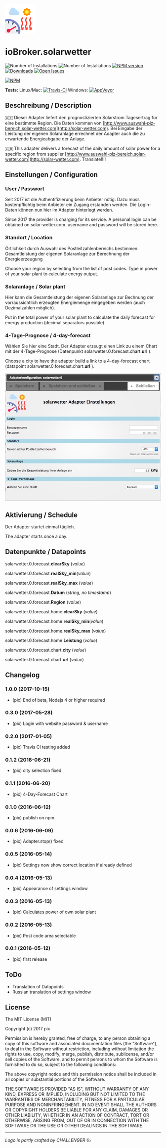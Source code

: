 ![Logo](admin/solarwetter.png)
# ioBroker.solarwetter

![Number of Installations](http://iobroker.live/badges/solarwetter-installed.svg) ![Number of Installations](http://iobroker.live/badges/solarwetter-stable.svg) [![NPM version](http://img.shields.io/npm/v/iobroker.solarwetter.svg)](https://www.npmjs.com/package/iobroker.solarwetter)
[![Downloads](https://img.shields.io/npm/dm/iobroker.solarwetter.svg)](https://www.npmjs.com/package/iobroker.solarwetter)
[![Open Issues](http://githubbadges.herokuapp.com/Pix---/ioBroker.solarwetter/issues.svg)](http://github.com/Pix---/ioBroker.solarwetter/issues)

[![NPM](https://nodei.co/npm/iobroker.solarwetter.png?downloads=true)](https://nodei.co/npm/iobroker.solarwetter/)

**Tests:** Linux/Mac: [![Travis-CI](http://img.shields.io/travis/Pix---/ioBroker.solarwetter/master.svg)](https://travis-ci.org/Pix---/ioBroker.solarwetter)
Windows: [![AppVeyor](https://ci.appveyor.com/api/projects/status/github/Pix---/ioBroker.solarwetter?branch=master&svg=true)](https://ci.appveyor.com/project/Pix---/ioBroker-solarwetter/)

## Beschreibung / Description
:de: Dieser Adapter liefert den prognostizierten Solarstrom Tagesertrag für eine bestimmte Region. Die Daten kommen von [http://www.auswahl-plz-bereich.solar-wetter.com](http://solar-wetter.com).
Bei Eingabe der Leistung der eigenen Solaranlage errechnet der Adapter auch die zu erwartende Energieabgabe der Anlage.

:uk: This adapter delivers a forecast of the daily amount of solar power for a specific region from supplier [http://www.auswahl-plz-bereich.solar-wetter.com](http://solar-wetter.com). 
Translate!!!!

## Einstellungen / Configuration
### User / Passwort
Seit 2017 ist die Authentifizierung beim Anbieter nötig. Dazu muss kostenpflichtig beim Anbieter ein Zugang erstanden werden. Die Login-Daten können nun hier im Adapter hinterlegt werden.

Since 2017 the provider is charging for its service. A personal login can be obtained on solar-wetter.com. username and password will be stored here.

### Standort / Location
Örtlichkeit durch Auswahl des Postleitzahlenbereichs bestimmen
Gesamtleistung der eigenen Solaranlage zur Berechnung der Energieerzeugung

Choose your region by selecting from the list of post codes.
Type in power of your solar plant to calculate energy output.

### Solaranlage / Solar plant
Hier kann die Gesamtleistung der eigenen Solaranlage zur Bechnung der vorraussichtlich erzeugten Energiemenge eingegeben werden (auch Dezimalzahlen möglich).

Put in the total power of your solar plant to calculate the daily forecast for energy production (decimal separators possible)

### 4-Tage-Prognose / 4-day-forecast
Wählen Sie hier eine Stadt. Der Adapter erzeugt einen Link zu einem Chart mit der 4-Tage-Prognose (Datenpunkt solarwetter.0.forecast.chart.__url__ ).

Choose a city to have the adapter build a link to a 4-day-forecast chart (datapoint solarwetter.0.forecast.chart.__url__ ).

![alt text](img/solarwetterSettingScreenshot.jpg "Screenshot Settings")

## Aktivierung / Schedule
Der Adapter startet einmal täglich.

The adapter starts once a day.

##  Datenpunkte / Datapoints

solarwetter.0.forecast.__clearSky__ (*value*)

solarwetter.0.forecast.__realSky_min__(*value*)

solarwetter.0.forecast.__realSky_max__ (*value*)

solarwetter.0.forecast.__Datum__  (*string, no timestamp*)

solarwetter.0.forecast.__Region__ (*value*)

solarwetter.0.forecast.home.__clearSky__ (*value*)

solarwetter.0.forecast.home.__realSky_min__(*value*)

solarwetter.0.forecast.home.__realSky_max__ (*value*)

solarwetter.0.forecast.home.__Leistung__ (*value*)

solarwetter.0.forecast.chart.__city__ (*value*)

solarwetter.0.forecast.chart.__url__ (*value*)



## Changelog
### 1.0.0 (2017-10-15)
* (pix) End of beta, Nodejs 4 or higher required

### 0.3.0 (2017-05-28)
* (pix) Login with website password & username  

### 0.2.0 (2017-01-05)
* (pix) Travis CI testing added

### 0.1.2 (2016-06-21)
* (pix) city selection fixed

### 0.1.1 (2016-06-20)
* (pix) 4-Day-Forecast Chart

### 0.1.0 (2016-06-12)
* (pix) publish on npm

### 0.0.6 (2016-06-09)
* (pix) Adapter.stop() fixed

### 0.0.5 (2016-05-14)
* (pix) Settings now show correct location if already defined

### 0.0.4 (2016-05-13)
* (pix) Appearance of settings window

### 0.0.3 (2016-05-13)
* (pix) Calculates power of own solar plant

### 0.0.2 (2016-05-13)
* (pix) Post code area selectable

### 0.0.1 (2016-05-12)
* (pix) first release

## ToDo
* Translation of Datapoints
* Russian translation of settings window

## License

The MIT License (MIT)

Copyright (c) 2017 pix

Permission is hereby granted, free of charge, to any person obtaining a copy
of this software and associated documentation files (the "Software"), to deal
in the Software without restriction, including without limitation the rights
to use, copy, modify, merge, publish, distribute, sublicense, and/or sell
copies of the Software, and to permit persons to whom the Software is
furnished to do so, subject to the following conditions:

The above copyright notice and this permission notice shall be included in all
copies or substantial portions of the Software.

THE SOFTWARE IS PROVIDED "AS IS", WITHOUT WARRANTY OF ANY KIND, EXPRESS OR
IMPLIED, INCLUDING BUT NOT LIMITED TO THE WARRANTIES OF MERCHANTABILITY,
FITNESS FOR A PARTICULAR PURPOSE AND NONINFRINGEMENT. IN NO EVENT SHALL THE
AUTHORS OR COPYRIGHT HOLDERS BE LIABLE FOR ANY CLAIM, DAMAGES OR OTHER
LIABILITY, WHETHER IN AN ACTION OF CONTRACT, TORT OR OTHERWISE, ARISING FROM,
OUT OF OR IN CONNECTION WITH THE SOFTWARE OR THE USE OR OTHER DEALINGS IN THE
SOFTWARE.

---
*Logo is partly crafted by CHALLENGER* :+1: 
